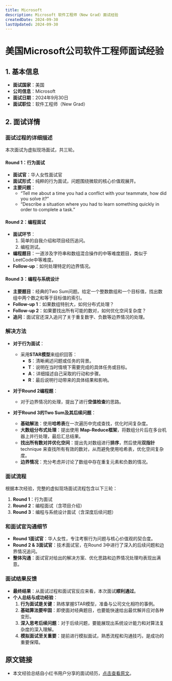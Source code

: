 ```yaml
---
title: Microsoft
description: Microsoft 软件工程师（New Grad）面试经验
createdDate: 2024-09-30
lastUpdated: 2024-09-30
---
```


# 美国Microsoft公司软件工程师面试经验

## 1. 基本信息
- **面试国家**：美国
- **公司信息**：Microsoft
- **面试日期**：2024年9月30日
- **面试职位**：软件工程师（New Grad）

## 2. 面试详情

### 面试过程的详细描述

本次面试为虚拟现场面试，共三轮。

#### Round 1：行为面试
- **面试官**：华人女性面试官
- **面试形式**：纯粹的行为面试，问题围绕微软的核心价值观展开。
- **主要问题**：
    - “Tell me about a time you had a conflict with your teammate, how did you solve it?”
    - “Describe a situation where you had to learn something quickly in order to complete a task.”

#### Round 2：编程面试
- **面试环节**：
    1.  简单的自我介绍和项目经历追问。
    2.  编程测试。
- **编程题目**：一道涉及字符串和数组混合操作的中等难度题目，类似于LeetCode中等难度。
- **Follow-up**：如何处理特定的边界情况。

#### Round 3：编程与系统设计
- **主要题目**：经典的Two Sum问题。给定一个整数数组和一个目标值，找出数组中两个数之和等于目标值的索引。
- **Follow-up 1**：如果数组特别大，如何分布式处理？
- **Follow-up 2**：如果要找出所有可能的数对，如何优化空间复杂度？
- **追问**：面试官还深入追问了关于重复数字、负数等边界情况的处理。

### 解决方法

- **对于行为面试**：
    - 采用**STAR模型**来组织回答：
        - **S**：清晰阐述问题或任务的背景。
        - **T**：说明在当时情境下需要完成的具体任务或目标。
        - **A**：详细描述自己采取的行动和步骤。
        - **R**：最后说明行动带来的具体结果和影响。

- **对于Round 2编程题**：
    - 对于边界情况的处理，提出了进行**空值检查**的思路。

- **对于Round 3的Two Sum及其后续问题**：
    - **基础解法**：使用**哈希表**在一次遍历中完成查找，优化时间复杂度。
    - **大数组分布式处理**：提出使用 **Map-Reduce框架**，将数组分片后在多台机器上并行处理，最后汇总结果。
    - **找出所有数对并优化空间**：提出先对数组进行**排序**，然后使用**双指针** technique 来查找所有有效的数对，从而避免使用哈希表，优化空间复杂度。
    - **边界情况**：充分考虑并讨论了数组中存在重复元素和负数的情况。

### 面试流程
根据本次经验，完整的虚拟现场面试流程包含以下三轮：
1.  **Round 1**：行为面试
2.  **Round 2**：编程面试（含项目介绍）
3.  **Round 3**：编程与系统设计面试（含深度后续问题）

### 和面试官沟通细节
- **Round 1面试官**：华人女性，专注考察行为问题与核心价值观的契合度。
- **Round 2 & 3面试官**：技术面试官，在Round 3中进行了深入的后续问题和边界情况追问。
- **整体沟通**：面试官对给出的解决方案、优化思路和边界情况处理均表现出满意。

### 面试结果反馈
- **最终结果**：从面试过程和面试官反应来看，本次面试**顺利通过**。
- **个人总结与成功经验**：
    1.  **行为面试是关键**：熟练掌握STAR模型，准备与公司文化相符的事例。
    2.  **基础算法要牢固**：即使面对经典题目，也要能快速给出最优解并应对各种变形。
    3.  **深入思考后续问题**：对于后续问题，要能展现出系统设计能力和对算法复杂度的深入理解。
    4.  **模拟面试至关重要**：提前进行模拟面试，熟悉流程和沟通技巧，是成功的重要保障。

## 原文链接
- 本文经验总结自小红书用户分享的面试经历，[点击查看原文](https://www.xiaohongshu.com/explore/68dd69590000000004004530?xsec_token=ABthuGjPcT4jBDnJ6hAfwx-xt2iyVzrc3rCtlevFZSRDA=&xsec_source=pc_search&source=web_search_result_notes)。

